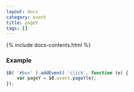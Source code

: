 ```yaml
---
layout: docs
category: event
title: pageY
tags: []
---
```


{% include docs-contents.html %}

### Example
```js
$B( '#box' ).addEvent( 'click', function (e) {
    var pageY = $B.event.pageY(e);
});
```